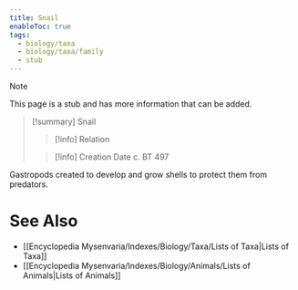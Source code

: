 ```yaml
---
title: Snail
enableToc: true
tags:
  - biology/taxa
  - biology/taxa/family
  - stub
---
```


> [!note]
> This page is a stub and has more information that can be added.

> [!summary] Snail
> > [!info] Relation
>
> > [!info] Creation Date
> > c. BT 497

Gastropods created to develop and grow shells to protect them from predators.

# See Also
- [[Encyclopedia Mysenvaria/Indexes/Biology/Taxa/Lists of Taxa|Lists of Taxa]]
- [[Encyclopedia Mysenvaria/Indexes/Biology/Animals/Lists of Animals|Lists of Animals]]
